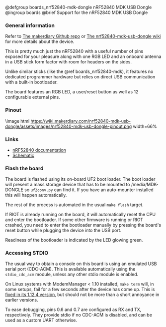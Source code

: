 @defgroup    boards_nrf52840-mdk-dongle nRF52840 MDK USB Dongle
@ingroup     boards
@brief       Support for the nRF52840 MDK USB Dongle

### General information

Refer to [The makerdiary Github repo](https://github.com/makerdiary/nrf52840-mdk-usb-dongle)
or [The nrf52840-mdk-usb-dongle wiki](https://wiki.makerdiary.com/nrf52840-mdk-usb-dongle/)
for more details about the device.

This is pretty much just the nRF52840 with a useful number of pins exposed for
your pleasure along with one RGB LED and an onboard antenna in a USB stick form
factor with room for headers on the sides.

Unlike similar sticks (like the @ref boards_nrf52840-mdk), it features no
dedicated programmer hardware but relies on direct USB communication with a
built-in bootloader.

The board features an RGB LED, a user/reset button as well as 12 configurable external pins.

### Pinout

\image html https://wiki.makerdiary.com/nrf52840-mdk-usb-dongle/assets/images/nrf52840-mdk-usb-dongle-pinout.png width=66%

### Links

- [nRF52840 documentation](https://infocenter.nordicsemi.com/topic/struct_nrf52/struct/nrf52840.html)
- [Schematic](https://wiki.makerdiary.com/nrf52840-mdk-usb-dongle/hardware/nrf52840-mdk-usb-dongle-sch_v1_0.pdf)

### Flash the board

The board is flashed using its on-board UF2 boot loader.
The boot loader will present a mass storage device that has to be mounted to /media/MDK-DONGLE so
`uf2conv.py` can find it. If you have an auto-mounter installed this will happen automatically.

The rest of the process is automated in the usual `make flash` target.

If RIOT is already running on the board, it will automatically reset the CPU and enter
the bootloader.
If some other firmware is running or RIOT crashed, you need to enter the bootloader
manually by pressing the board's reset button while plugging the device into the USB port.

Readiness of the bootloader is indicated by the LED glowing green.

### Accessing STDIO

The usual way to obtain a console on this board is using an emulated USB serial port (CDC-ACM).
This is available automatically using the `stdio_cdc_acm` module,
unless any other stdio module is enabled.

On Linux systems with ModemManager < 1.10 installed,
`make term` will, in some setups, fail for a few seconds after the device has come up.
This is [fixed in its 1.12.4 version](https://gitlab.freedesktop.org/mobile-broadband/ModemManager/issues/164),
but should not be more than a short annoyance in earlier versions.

To ease debugging,
pins 0.6 and 0.7 are configured as RX and TX, respectively.
They provide stdio if no CDC-ACM is disabled,
and can be used as a custom UART otherwise.
